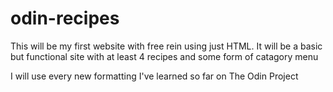 # odin-recipes

This will be my first website with free rein using just HTML.
It will be a basic but functional site with at least 4 recipes and some form of catagory menu

I will use every new formatting I've learned so far on The Odin Project